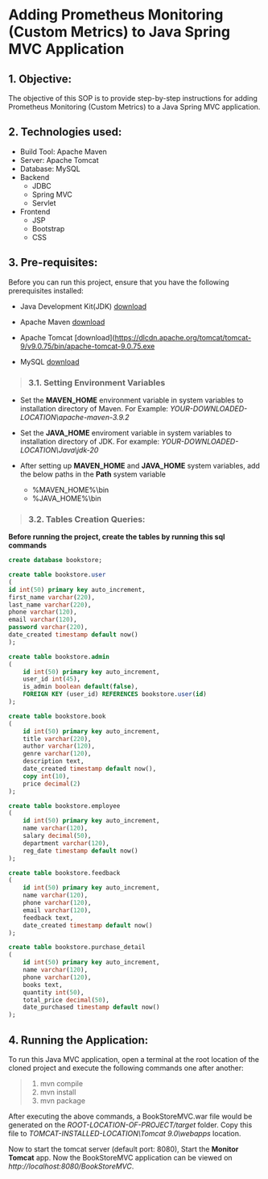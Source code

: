 # Adding Prometheus Monitoring (Custom Metrics) to Java Spring MVC Application

## 1. Objective:

The objective of this SOP is to provide step-by-step instructions for adding Prometheus Monitoring (Custom Metrics) to a Java Spring MVC application.

## 2. Technologies used:

- Build Tool: Apache Maven 
- Server: Apache Tomcat 
- Database: MySQL 
- Backend
	- JDBC
	- Spring MVC
	- Servlet
- Frontend
	- JSP
	- Bootstrap
	- CSS

## 3. Pre-requisites:

Before you can run this project, ensure that you have the following prerequisites installed:

- Java Development Kit(JDK) [download](https://download.oracle.com/java/20/latest/jdk-20_windows-x64_bin.exe)

- Apache Maven [download](https://dlcdn.apache.org/maven/maven-3/3.9.2/binaries/apache-maven-3.9.2-bin.zip)

- Apache Tomcat [download](https://dlcdn.apache.org/tomcat/tomcat-9/v9.0.75/bin/apache-tomcat-9.0.75.exe

- MySQL [download](https://dev.mysql.com/get/Downloads/MySQLInstaller/mysql-installer-community-8.0.33.0.msi)

> ### 3.1. Setting Environment Variables

- Set the **MAVEN_HOME** environment variable in system variables to installation directory of Maven. For Example: _YOUR-DOWNLOADED-LOCATION\apache-maven-3.9.2_

- Set the **JAVA_HOME** enviroment variable in system variables to installation directory of JDK. For example: _YOUR-DOWNLOADED-LOCATION\Java\jdk-20_

- After setting up **MAVEN_HOME** and **JAVA_HOME** system variables, add the below paths in the **Path** system variable
	- %MAVEN_HOME%\bin
	- %JAVA_HOME%\bin

> ### 3.2. Tables Creation Queries:

**Before running the project, create the tables by running this sql commands**
```sql
create database bookstore;

create table bookstore.user
(
id int(50) primary key auto_increment, 
first_name varchar(220),  
last_name varchar(220), 
phone varchar(120), 
email varchar(120), 
password varchar(220),
date_created timestamp default now()
);

create table bookstore.admin
(
	id int(50) primary key auto_increment, 
	user_id int(45),  
	is_admin boolean default(false),
	FOREIGN KEY (user_id) REFERENCES bookstore.user(id)
);

create table bookstore.book
(
	id int(50) primary key auto_increment, 
	title varchar(220), 
	author varchar(120), 
	genre varchar(120), 
	description text, 
	date_created timestamp default now(), 
	copy int(10), 
	price decimal(2)
);

create table bookstore.employee
(
	id int(50) primary key auto_increment, 
	name varchar(120), 
	salary decimal(50), 
	department varchar(120), 
	reg_date timestamp default now()
);

create table bookstore.feedback 
(
	id int(50) primary key auto_increment, 
	name varchar(120), 
	phone varchar(120), 
	email varchar(120), 
	feedback text, 
	date_created timestamp default now()
);

create table bookstore.purchase_detail
(
	id int(50) primary key auto_increment,  
	name varchar(120), 
	phone varchar(120), 
	books text, 
	quantity int(50), 
	total_price decimal(50), 
	date_purchased timestamp default now()
);
```

## 4. Running the Application:

To run this Java MVC application, open a terminal at the root location of the cloned project and execute the following commands one after another:
> 1. mvn compile
> 2. mvn install
> 3. mvn package

After executing the above commands, a BookStoreMVC.war file would be generated on the _ROOT-LOCATION-OF-PROJECT/target_ folder. Copy this file to _TOMCAT-INSTALLED-LOCATION\Tomcat 9.0\webapps_ location.

Now to start the tomcat server (default port: 8080), Start the **Monitor Tomcat** app. Now the BookStoreMVC application can be viewed on _http://localhost:8080/BookStoreMVC_.
